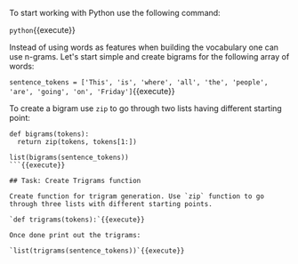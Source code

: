 To start working with Python use the following command:

`python`{{execute}}

Instead of using words as features when building the vocabulary one can use n-grams. Let's start simple and create bigrams for the following array of words:

`sentence_tokens = ['This', 'is', 'where', 'all', 'the', 'people', 'are', 'going', 'on', 'Friday']`{{execute}}

To create a bigram use `zip` to go through two lists having different starting point:

```
def bigrams(tokens):
  return zip(tokens, tokens[1:])

list(bigrams(sentence_tokens))
```{{execute}}

## Task: Create Trigrams function

Create function for trigram generation. Use `zip` function to go through three lists with different starting points.

`def trigrams(tokens):`{{execute}}

Once done print out the trigrams:

`list(trigrams(sentence_tokens))`{{execute}}
